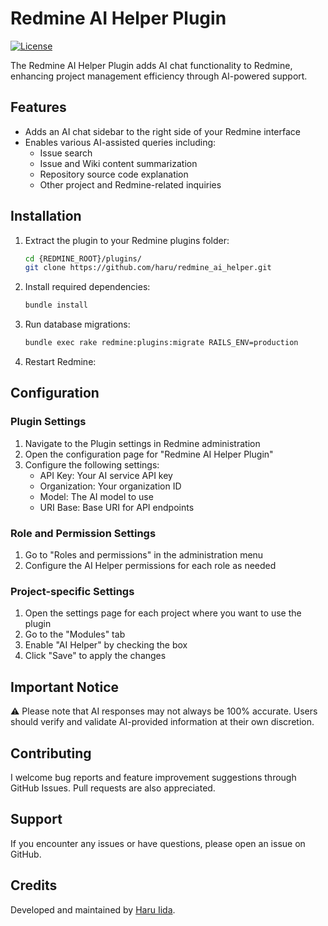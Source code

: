 # Redmine AI Helper Plugin

[![License](https://img.shields.io/badge/license-MIT-blue.svg)](LICENSE.md)


The Redmine AI Helper Plugin adds AI chat functionality to Redmine, enhancing project management efficiency through AI-powered support.

## Features

- Adds an AI chat sidebar to the right side of your Redmine interface
- Enables various AI-assisted queries including:
  - Issue search
  - Issue and Wiki content summarization
  - Repository source code explanation
  - Other project and Redmine-related inquiries

## Installation

1. Extract the plugin to your Redmine plugins folder:
   ```bash
   cd {REDMINE_ROOT}/plugins/
   git clone https://github.com/haru/redmine_ai_helper.git
   ```

2. Install required dependencies:
   ```bash
   bundle install
   ```

3. Run database migrations:
   ```bash
   bundle exec rake redmine:plugins:migrate RAILS_ENV=production
   ```

4. Restart Redmine:


## Configuration

### Plugin Settings

1. Navigate to the Plugin settings in Redmine administration
2. Open the configuration page for "Redmine AI Helper Plugin"
3. Configure the following settings:
   - API Key: Your AI service API key
   - Organization: Your organization ID
   - Model: The AI model to use
   - URI Base: Base URI for API endpoints

### Role and Permission Settings

1. Go to "Roles and permissions" in the administration menu
2. Configure the AI Helper permissions for each role as needed

### Project-specific Settings

1. Open the settings page for each project where you want to use the plugin
2. Go to the "Modules" tab
3. Enable "AI Helper" by checking the box
4. Click "Save" to apply the changes

## Important Notice

⚠️ Please note that AI responses may not always be 100% accurate. Users should verify and validate AI-provided information at their own discretion.


## Contributing

I welcome bug reports and feature improvement suggestions through GitHub Issues. Pull requests are also appreciated.

## Support

If you encounter any issues or have questions, please open an issue on GitHub.


## Credits

Developed and maintained by [Haru Iida](https://github.com/haru).
